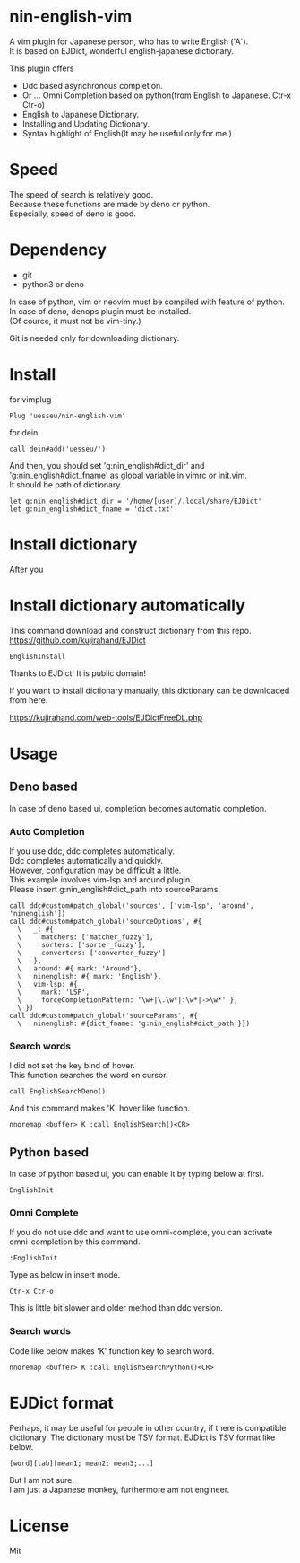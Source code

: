 # nin-english-vim
A vim plugin for Japanese person, who has to write English ('A`).  
It is based on EJDict, wonderful english-japanese dictionary.  

This plugin offers
- Ddc based asynchronous completion.
- Or ... Omni Completion based on python(from English to Japanese. Ctr-x Ctr-o)
- English to Japanese Dictionary.
- Installing and Updating Dictionary.
- Syntax highlight of English(It may be useful only for me.)

# Speed
The speed of search is relatively good.  
Because these functions are made by deno or python.  
Especially, speed of deno is good.  

# Dependency
- git
- python3 or deno

In case of python, vim or neovim must be compiled with feature of python.  
In case of deno, denops plugin must be installed.  
(Of cource, it must not be vim-tiny.)  

Git is needed only for downloading dictionary.

# Install
for vimplug

```
Plug 'uesseu/nin-english-vim'
```

for dein
```
call dein#add('uesseu/')
```

And then, you should set 'g:nin_english#dict_dir' and
'g:nin_english#dict_fname'  as global variable in vimrc or init.vim.  
It should be path of dictionary.  

```vim
let g:nin_english#dict_dir = '/home/[user]/.local/share/EJDict'
let g:nin_english#dict_fname = 'dict.txt'
```

# Install dictionary
After you 

# Install dictionary automatically
This command download and construct dictionary from this repo.
https://github.com/kujirahand/EJDict

```vim
EnglishInstall
```

Thanks to EJDict! It is public domain!  

If you want to install dictionary manually,
this dictionary can be downloaded from here.  

https://kujirahand.com/web-tools/EJDictFreeDL.php

# Usage
## Deno based
In case of deno based ui, completion becomes automatic completion.

### Auto Completion
If you use ddc, ddc completes automatically.  
Ddc completes automatically and quickly.  
However, configuration may be difficult a little.  
This example involves vim-lsp and around plugin.  
Please insert g:nin_english#dict_path into sourceParams.

```vim
call ddc#custom#patch_global('sources', ['vim-lsp', 'around', 'ninenglish'])
call ddc#custom#patch_global('sourceOptions', #{
  \   _: #{
  \     matchers: ['matcher_fuzzy'],
  \     sorters: ['sorter_fuzzy'],
  \     converters: ['converter_fuzzy']
  \   },
  \   around: #{ mark: 'Around'},
  \   ninenglish: #{ mark: 'English'},
  \   vim-lsp: #{
  \     mark: 'LSP',
  \     forceCompletionPattern: '\w+|\.\w*|:\w*|->\w*' },
  \ })
call ddc#custom#patch_global('sourceParams', #{
  \   ninenglish: #{dict_fname: 'g:nin_english#dict_path'}})
```

### Search words
I did not set the key bind of hover.  
This function searches the word on cursor.

```vim
call EnglishSearchDeno()
```

And this command makes 'K' hover like function.

```vim
nnoremap <buffer> K :call EnglishSearch()<CR>
```

## Python based
In case of python based ui, you can enable it by typing below at first.  

```vim
EnglishInit
```

### Omni Complete
If you do not use ddc and want to use omni-complete,
you can activate omni-completion by this command.

```vim
:EnglishInit
```

Type as below in insert mode.
```
Ctr-x Ctr-o
```

This is little bit slower and older method than ddc version.

### Search words
Code like below makes 'K' function key to search word.  

```vim
nnoremap <buffer> K :call EnglishSearchPython()<CR>
```

# EJDict format
Perhaps, it may be useful for people in other country,
if there is compatible dictionary.
The dictionary must be TSV format.
EJDict is TSV format like below.

```
[word][tab][mean1; mean2; mean3;...]
```

But I am not sure.  
I am just a Japanese monkey, furthermore am not engineer.

# License
Mit
